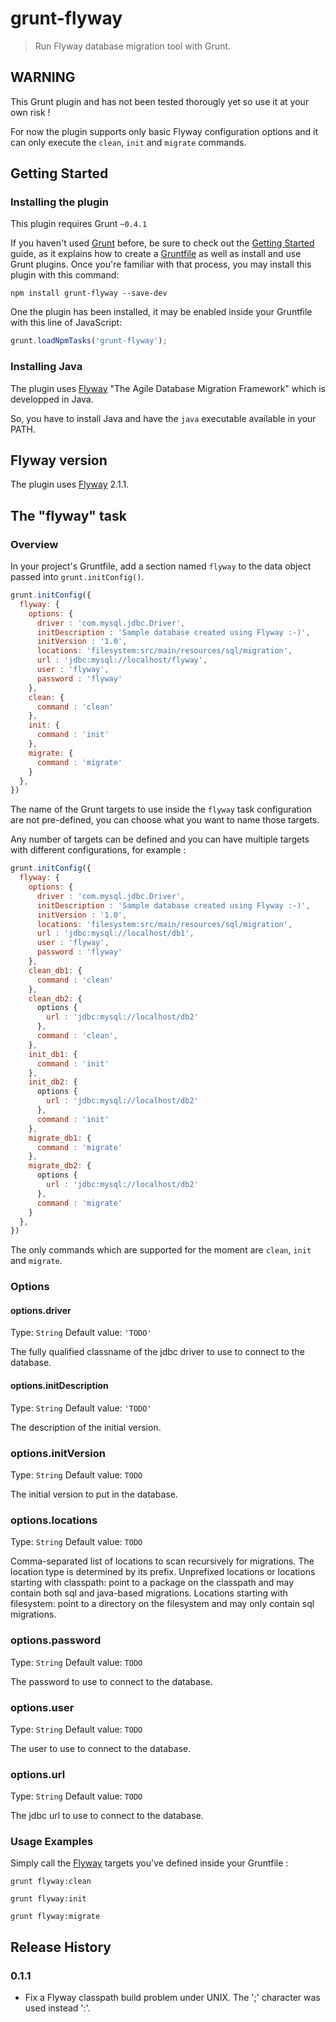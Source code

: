 # grunt-flyway

> Run Flyway database migration tool with Grunt.

## WARNING
This Grunt plugin and has not been tested thorougly yet so use it at your own risk ! 

For now the plugin supports only basic Flyway configuration options and it can only execute the ```clean```, ```init``` and ```migrate``` commands.

## Getting Started

### Installing the plugin
This plugin requires Grunt `~0.4.1`

If you haven't used [Grunt](http://gruntjs.com/) before, be sure to check out the [Getting Started](http://gruntjs.com/getting-started) guide, as it explains how to create a [Gruntfile](http://gruntjs.com/sample-gruntfile) as well as install and use Grunt plugins. Once you're familiar with that process, you may install this plugin with this command:

```shell
npm install grunt-flyway --save-dev
```

One the plugin has been installed, it may be enabled inside your Gruntfile with this line of JavaScript:

```js
grunt.loadNpmTasks('grunt-flyway');
```

### Installing Java
The plugin uses [Flyway](http://flywaydb.org) "The Agile Database Migration Framework" which is developped in Java.

So, you have to install Java and have the ```java``` executable available in your PATH.  

## Flyway version
The plugin uses [Flyway](http://flywaydb.org) 2.1.1. 

## The "flyway" task

### Overview
In your project's Gruntfile, add a section named `flyway` to the data object passed into `grunt.initConfig()`.

```js
grunt.initConfig({
  flyway: {
    options: {
      driver : 'com.mysql.jdbc.Driver',
      initDescription : 'Sample database created using Flyway :-)',
      initVersion : '1.0',
      locations: 'filesystem:src/main/resources/sql/migration',
      url : 'jdbc:mysql://localhost/flyway',
      user : 'flyway',
      password : 'flyway'
    },
    clean: {
      command : 'clean'
    },
    init: {
      command : 'init'
    },
    migrate: {
      command : 'migrate'
    }
  },
})
```

The name of the Grunt targets to use inside the `flyway` task configuration are not pre-defined, you can choose what you want to name those targets.

Any number of targets can be defined and you can have multiple targets with different configurations, for example : 

```js
grunt.initConfig({
  flyway: {
    options: {
      driver : 'com.mysql.jdbc.Driver',
      initDescription : 'Sample database created using Flyway :-)',
      initVersion : '1.0',
      locations: 'filesystem:src/main/resources/sql/migration',
      url : 'jdbc:mysql://localhost/db1',
      user : 'flyway',
      password : 'flyway'
    },
    clean_db1: {
      command : 'clean'
    },
    clean_db2: {
      options {
        url : 'jdbc:mysql://localhost/db2'
      },
      command : 'clean',
    },
    init_db1: {
      command : 'init'
    },
    init_db2: {
      options {
        url : 'jdbc:mysql://localhost/db2'
      },
      command : 'init'
    },
    migrate_db1: {
      command : 'migrate'
    }, 
    migrate_db2: {
      options {
        url : 'jdbc:mysql://localhost/db2'
      },
      command : 'migrate'
    }
  },
})
```

The only commands which are supported for the moment are `clean`, `init` and `migrate`. 

### Options

#### options.driver
Type: `String`
Default value: `'TODO'`

The fully qualified classname of the jdbc driver to use to connect to the database.

#### options.initDescription
Type: `String`
Default value: `'TODO'`

The description of the initial version.

### options.initVersion
Type: `String`
Default value: `TODO`

The initial version to put in the database.

### options.locations
Type: `String`
Default value: `TODO`

Comma-separated list of locations to scan recursively for migrations. The location type is determined by its prefix.
Unprefixed locations or locations starting with classpath: point to a package on the classpath and may contain both sql and java-based migrations.
Locations starting with filesystem: point to a directory on the filesystem and may only contain sql migrations.

### options.password
Type: `String`
Default value: `TODO`

The password to use to connect to the database.

### options.user
Type: `String`
Default value: `TODO`

The user to use to connect to the database.

### options.url
Type: `String`
Default value: `TODO`

The jdbc url to use to connect to the database.

### Usage Examples

Simply call the [Flyway](http://flywaydb.org) targets you've defined inside your Gruntfile : 

```grunt flyway:clean```

```grunt flyway:init```

```grunt flyway:migrate```

## Release History

### 0.1.1
  * Fix a Flyway classpath build problem under UNIX. The ';' character was used instead ':'.

